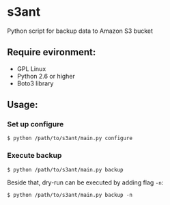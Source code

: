 # s3ant
Python script for backup data to Amazon S3 bucket

## Require evironment:
* GPL Linux
* Python 2.6 or higher
* Boto3 library

## Usage:

### Set up configure

~~~
$ python /path/to/s3ant/main.py configure
~~~

### Execute backup

~~~
$ python /path/to/s3ant/main.py backup
~~~

Beside that, dry-run can be executed by adding flag `-n`:

~~~
$ python /path/to/s3ant/main.py backup -n
~~~